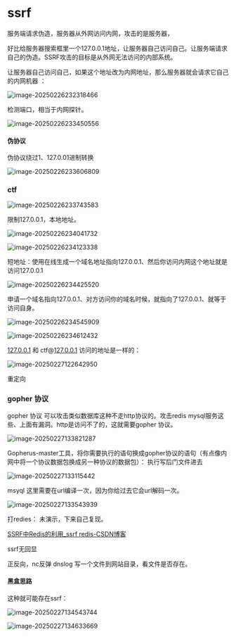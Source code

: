 
# ssrf

服务端请求伪造，服务器从外网访问内网，攻击的是服务器，

好比给服务器搜索框里一个127.0.0.1地址，让服务器自己访问自己。让服务端请求自己的伪造。SSRF攻击的目标是从外网无法访问的内部系统。

让服务器自己访问自己，如果这个地址改为内网地址，那么服务器就会请求它自己的内网机器 ：

![image-20250226232318466](https://cdn.jsdelivr.net/gh/maybeyjb/blue-team/img/202506161621128.png)

 检测端口，相当于内网探针。

![image-20250226233450556](https://cdn.jsdelivr.net/gh/maybeyjb/blue-team/img/202506161621129.png)

#### 伪协议

 伪协议绕过1、127.0.01进制转换 	

![image-20250226233606809](https://cdn.jsdelivr.net/gh/maybeyjb/blue-team/img/202506161621130.png)

### ctf

![image-20250226233743583](https://cdn.jsdelivr.net/gh/maybeyjb/blue-team/img/202506161621131.png)

限制127.0.0.1，本地地址。

![image-20250226234041732](https://cdn.jsdelivr.net/gh/maybeyjb/blue-team/img/202506161621132.png)

![image-20250226234123338](https://cdn.jsdelivr.net/gh/maybeyjb/blue-team/img/202506161621133.png)



短地址：使用在线生成一个域名地址指向127.0.0.1、然后你访问内网这个地址就是访问127.0.0.1

![image-20250226234425520](https://cdn.jsdelivr.net/gh/maybeyjb/blue-team/img/202506161621134.png)

申请一个域名指向127.0.0.1、对方访问你的域名时候，就指向了127.0.0.1、就等于访问自身。

![image-20250226234545909](https://cdn.jsdelivr.net/gh/maybeyjb/blue-team/img/202506161621135.png)

![image-20250226234612432](https://cdn.jsdelivr.net/gh/maybeyjb/blue-team/img/202506161621136.png)

[127.0.0.1](http://ctf@127.0.0.1/)   和  ctf@[127.0.0.1](http://ctf@127.0.0.1/)  访问的地址是一样的：

![image-20250227122642950](https://cdn.jsdelivr.net/gh/maybeyjb/blue-team/img/202506161621137.png)

 重定向 

### gopher 协议

gopher 协议  可以攻击类似数据库这种不走http协议的。攻击redis mysql服务这些、上面有漏洞。http是访问不了的，这就需要gopher 协议。

![image-20250227133821287](https://cdn.jsdelivr.net/gh/maybeyjb/blue-team/img/202506161621138.png)

Gopherus-master工具，将你需要执行的语句换成gopher协议的语句（有点像内网中将一个协议数据包换成另一种协议的数据包）：       执行写后门文件进去

![image-20250227133115442](https://cdn.jsdelivr.net/gh/maybeyjb/blue-team/img/202506161621139.png)

msyql   这里需要在url编译一次，因为你给过去它会url解码一次。

![image-20250227133543939](https://cdn.jsdelivr.net/gh/maybeyjb/blue-team/img/202506161621140.png)

  打redies：	未演示，下来自己复现。

[SSRF中Redis的利用_ssrf redis-CSDN博客](https://blog.csdn.net/2301_80127209/article/details/135772773)

 ssrf无回显

正反向，nc反弹   dnslog   写一个文件到网站目录，看文件是否存在。

#### 黑盒思路

这种就可能存在ssrf：

![image-20250227134543744](https://cdn.jsdelivr.net/gh/maybeyjb/blue-team/img/202506161621141.png)

![image-20250227134633669](https://cdn.jsdelivr.net/gh/maybeyjb/blue-team/img/202506161621142.png)

